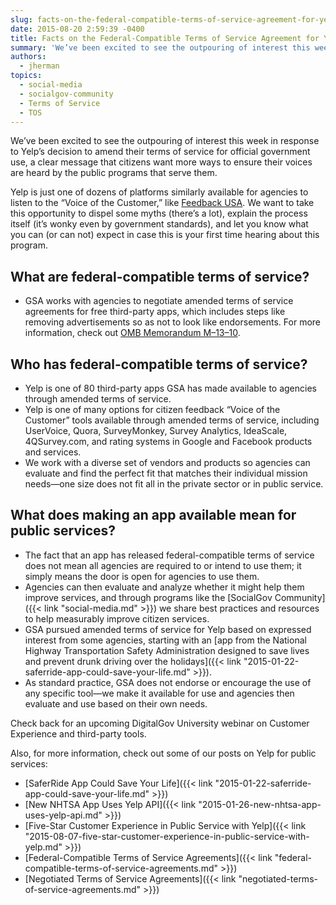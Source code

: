 ```yaml
---
slug: facts-on-the-federal-compatible-terms-of-service-agreement-for-yelp
date: 2015-08-20 2:59:39 -0400
title: Facts on the Federal-Compatible Terms of Service Agreement for Yelp
summary: 'We’ve been excited to see the outpouring of interest this week in response to Yelp’s decision to amend their terms of service for official government use, a clear message that citizens want more ways to ensure their voices are heard by the public programs that serve them. Yelp is just one of dozens of platforms'
authors:
  - jherman
topics:
  - social-media
  - socialgov-community
  - Terms of Service
  - TOS
---
```


We’ve been excited to see the outpouring of interest this week in response to Yelp’s decision to amend their terms of service for official government use, a clear message that citizens want more ways to ensure their voices are heard by the public programs that serve them.

Yelp is just one of dozens of platforms similarly available for agencies to listen to the “Voice of the Customer,” like [Feedback USA](https://feedback.usa.gov/). We want to take this opportunity to dispel some myths (there’s a lot), explain the process itself (it’s wonky even by government standards), and let you know what you can (or can not) expect in case this is your first time hearing about this program.

## What are federal-compatible terms of service?

  * GSA works with agencies to negotiate amended terms of service agreements for free third-party apps, which includes steps like removing advertisements so as not to look like endorsements. For more information, check out [OMB Memorandum M–13–10](https://www.whitehouse.gov/sites/default/files/omb/memoranda/2013/m-13-10.pdf).

## Who has federal-compatible terms of service?

  * Yelp is one of 80 third-party apps GSA has made available to agencies through amended terms of service.
  * Yelp is one of many options for citizen feedback “Voice of the Customer” tools available through amended terms of service, including UserVoice, Quora, SurveyMonkey, Survey Analytics, IdeaScale, 4QSurvey.com, and rating systems in Google and Facebook products and services.
  * We work with a diverse set of vendors and products so agencies can evaluate and find the perfect fit that matches their individual mission needs—one size does not fit all in the private sector or in public service.

## What does making an app available mean for public services?

  * The fact that an app has released federal-compatible terms of service does not mean all agencies are required to or intend to use them; it simply means the door is open for agencies to use them.
  * Agencies can then evaluate and analyze whether it might help them improve services, and through programs like the [SocialGov Community]({{< link "social-media.md" >}}) we share best practices and resources to help measurably improve citizen services.
  * GSA pursued amended terms of service for Yelp based on expressed interest from some agencies, starting with an [app from the National Highway Transportation Safety Administration designed to save lives and prevent drunk driving over the holidays]({{< link "2015-01-22-saferride-app-could-save-your-life.md" >}}).
  * As standard practice, GSA does not endorse or encourage the use of any specific tool—we make it available for use and agencies then evaluate and use based on their own needs.

Check back for an upcoming DigitalGov University webinar on Customer Experience and third-party tools.

Also, for more information, check out some of our posts on Yelp for public services:

  * [SaferRide App Could Save Your Life]({{< link "2015-01-22-saferride-app-could-save-your-life.md" >}})
  * [New NHTSA App Uses Yelp API]({{< link "2015-01-26-new-nhtsa-app-uses-yelp-api.md" >}})
  * [Five-Star Customer Experience in Public Service with Yelp]({{< link "2015-08-07-five-star-customer-experience-in-public-service-with-yelp.md" >}})
  * [Federal-Compatible Terms of Service Agreements]({{< link "federal-compatible-terms-of-service-agreements.md" >}})
  * [Negotiated Terms of Service Agreements]({{< link "negotiated-terms-of-service-agreements.md" >}})